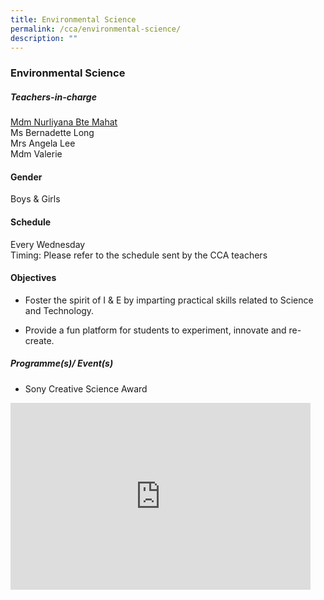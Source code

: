 ```yaml
---
title: Environmental Science
permalink: /cca/environmental-science/
description: ""
---
```

### Environmental Science

##### Teachers-in-charge

[Mdm Nurliyana Bte Mahat](mailto:nurliyana_mahat@moe.edu.sg)  <br>
Ms Bernadette Long  <br>
Mrs Angela Lee<br>
Mdm Valerie

  

#### Gender  

Boys &amp; Girls

  

#### Schedule

Every Wednesday&nbsp;&nbsp;  
Timing: Please refer to the schedule sent by the CCA teachers  

#### Objectives

*   Foster the spirit of I &amp; E by imparting practical skills related to Science and Technology.  
    
*   Provide a fun platform for students to experiment, innovate and re-create.

##### Programme(s)/ Event(s)

*   Sony Creative Science Award

<iframe allowfullscreen="true" height="299" width="480" frameborder="0" src="https://docs.google.com/presentation/d/e/2PACX-1vQaiYiCUSoX6e9kMvJXtawgU2YCik6A7t9rhdtuPQjQ_ZcKwg30iBRevs2rhxaYVtVZbU5nSxZLIwX8/embed?start=false&amp;loop=false&amp;delayms=5000"></iframe>